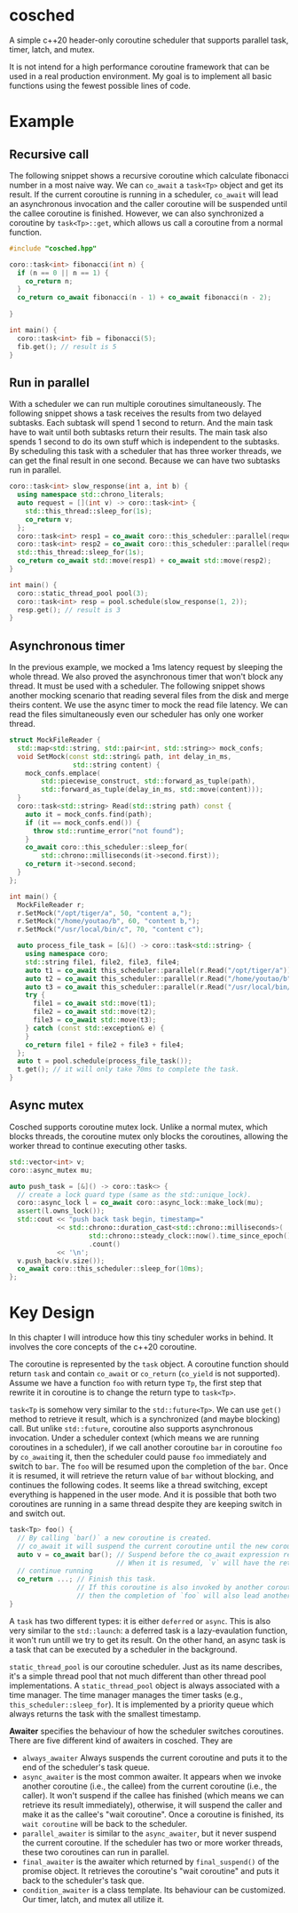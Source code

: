 # cosched

A simple c++20 header-only coroutine scheduler that supports parallel task, timer, latch, and mutex.

It is not intend for a high performance coroutine framework that can be used in a real production environment.
My goal is to implement all basic functions using the fewest possible lines of code.

# Example

## Recursive call

The following snippet shows a recursive coroutine which calculate fibonacci number in a most naive way.
We can `co_await` a `task<Tp>` object and get its result. If the current coroutine is running in a scheduler,
`co_await` will lead an asynchronous invocation and the caller coroutine will be suspended until the callee coroutine is finished.
However, we can also synchronized a coroutine by `task<Tp>::get`, which allows us call a coroutine from a normal function.
```c++
#include "cosched.hpp"

coro::task<int> fibonacci(int n) {
  if (n == 0 || n == 1) {
    co_return n;
  }
  co_return co_await fibonacci(n - 1) + co_await fibonacci(n - 2);
  
}

int main() {
  coro::task<int> fib = fibonacci(5);
  fib.get(); // result is 5
}
```

## Run in parallel

With a scheduler we can run multiple coroutines simultaneously.
The following snippet shows a task receives the results from two delayed subtasks.
Each subtask will spend 1 second to return. And the main task have to wait until both subtasks return their results.
The main task also spends 1 second to do its own stuff which is independent to the subtasks.
By scheduling this task with a scheduler that has three worker threads, we can get the final result in one second.
Because we can have two subtasks run in parallel.
```c++
coro::task<int> slow_response(int a, int b) {
  using namespace std::chrono_literals;
  auto request = [](int v) -> coro::task<int> {
    std::this_thread::sleep_for(1s);
    co_return v;
  };
  coro::task<int> resp1 = co_await coro::this_scheduler::parallel(request(a));
  coro::task<int> resp2 = co_await coro::this_scheduler::parallel(request(b));
  std::this_thread::sleep_for(1s);
  co_return co_await std::move(resp1) + co_await std::move(resp2);
}

int main() {
  coro::static_thread_pool pool(3);
  coro::task<int> resp = pool.schedule(slow_response(1, 2));
  resp.get(); // result is 3 
}
```

## Asynchronous timer

In the previous example, we mocked a 1ms latency request by sleeping the whole thread. We also proved the asynchronous timer that won't block any thread. It must be used with a scheduler.
The following snippet shows another mocking scenario that reading several files from the disk and merge theirs content. We use the async timer to mock the read file latency.
We can read the files simultaneously even our scheduler has only one worker thread.
```c++
struct MockFileReader {
  std::map<std::string, std::pair<int, std::string>> mock_confs;
  void SetMock(const std::string& path, int delay_in_ms,
                std::string content) {
    mock_confs.emplace(
        std::piecewise_construct, std::forward_as_tuple(path),
        std::forward_as_tuple(delay_in_ms, std::move(content)));
  }
  coro::task<std::string> Read(std::string path) const {
    auto it = mock_confs.find(path);
    if (it == mock_confs.end()) {
      throw std::runtime_error("not found");
    }
    co_await coro::this_scheduler::sleep_for(
        std::chrono::milliseconds(it->second.first));
    co_return it->second.second;
  }
};

int main() {
  MockFileReader r;
  r.SetMock("/opt/tiger/a", 50, "content a,");
  r.SetMock("/home/youtao/b", 60, "content b,");
  r.SetMock("/usr/local/bin/c", 70, "content c");

  auto process_file_task = [&]() -> coro::task<std::string> {
    using namespace coro;
    std::string file1, file2, file3, file4;
    auto t1 = co_await this_scheduler::parallel(r.Read("/opt/tiger/a"));
    auto t2 = co_await this_scheduler::parallel(r.Read("/home/youtao/b"));
    auto t3 = co_await this_scheduler::parallel(r.Read("/usr/local/bin/c"));
    try {
      file1 = co_await std::move(t1);
      file2 = co_await std::move(t2);
      file3 = co_await std::move(t3);
    } catch (const std::exception& e) {
    }
    co_return file1 + file2 + file3 + file4;
  };
  auto t = pool.schedule(process_file_task());
  t.get(); // it will only take 70ms to complete the task.
}
```

## Async mutex

Cosched supports coroutine mutex lock. Unlike a normal mutex, which blocks threads, the coroutine mutex only blocks the coroutines, allowing the worker thread to continue executing other tasks.
```c++
std::vector<int> v;
coro::async_mutex mu;

auto push_task = [&]() -> coro::task<> {
  // create a lock guard type (same as the std::unique_lock).
  coro::async_lock l = co_await coro::async_lock::make_lock(mu);
  assert(l.owns_lock());
  std::cout << "push back task begin, timestamp="
            << std::chrono::duration_cast<std::chrono::milliseconds>(
                    std::chrono::steady_clock::now().time_since_epoch())
                    .count()
            << '\n';
  v.push_back(v.size());
  co_await coro::this_scheduler::sleep_for(10ms);
};
```

# Key Design

In this chapter I will introduce how this tiny scheduler works in behind. It involves the core concepts of the c++20 coroutine.

The coroutine is represented by the `task` object. A coroutine function should return `task` and contain `co_await` or `co_return` (`co_yield` is not supported).
Assume we have a function `foo` with return type `Tp`, the first step that rewrite it in coroutine is to change the return type to `task<Tp>`.

`task<Tp` is somehow very similar to the `std::future<Tp>`. We can use `get()` method to retrieve it result, which is a synchronized (and maybe blocking) call. But unlike
`std::future`, coroutine also supports asynchronous invocation.
Under a scheduler context (which means we are running coroutines in a scheduler), if we call another coroutine `bar` in coroutine `foo` by `co_await`ing it, then the scheduler
could pause `foo` immediately and switch to `bar`. The `foo` will be resumed upon the completion of the `bar`. Once it is resumed, it will retrieve the return value of `bar` without blocking,
and continues the following codes. It seems like a thread switching, except everything is happened in the user mode. And it is possible that both two coroutines are running in a same thread
despite they are keeping switch in and switch out.

```c++
task<Tp> foo() {
  // By calling `bar()` a new coroutine is created.
  // co_await it will suspend the current coroutine until the new coroutine returns.
  auto v = co_await bar(); // Suspend before the co_await expression returns.
                           // When it is resumed, `v` will have the returned value from `bar`.
  // continue running
  co_return ...; // Finish this task.
                 // If this coroutine is also invoked by another coroutine,
                 // then the completion of `foo` will also lead another resumption.
}
```

A `task` has two different types: it is either `deferred` or `async`. This is also very similar to the `std::launch`:
a deferred task is a lazy-evaulation function, it won't run untill we try to get its result. On the other hand, an async task is a task that can be executed by a scheduler in the background.

`static_thread_pool` is our coroutine scheduler. Just as its name describes, it's a simple thread pool that not much different than other thread pool implementations.
A `static_thread_pool` object is always associated with a time manager. The time manager manages the timer tasks (e.g., `this_scheduler::sleep_for`).
It is implemented by a priority queue which always returns the task with the smallest timestamp.

**Awaiter** specifies the behaviour of how the scheduler switches coroutines. There are five different kind of awaiters in cosched. They are
- `always_awaiter` Always suspends the current coroutine and puts it to the end of the scheduler's task queue.
- `async_awaiter` is the most common awaiter. It appears when we invoke another coroutine (i.e., the callee) from the current coroutine (i.e., the caller).
  It won't suspend if the callee has finished (which means we can retrieve its result immediately), otherwise, it will suspend the caller and make it as the callee's "wait coroutine".
  Once a coroutine is finished, its `wait coroutine` will be back to the scheduler.
- `parallel_awaiter` is similar to the `async_awaiter`, but it never suspend the current coroutine. If the scheduler has two or more worker threads, these two coroutines can run in parallel.
- `final_awaiter` is the awaiter which returned by `final_suspend()` of the promise object. It retrieves the coroutine's "wait coroutine" and puts it back to the scheduler's task que.
- `condition_awaiter` is a class template. Its behaviour can be customized. Our timer, latch, and mutex all utilize it.
